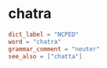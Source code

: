 # chatra

``` toml
dict_label = "NCPED"
word = "chatra"
grammar_comment = "neuter"
see_also = ["chatta"]
```

